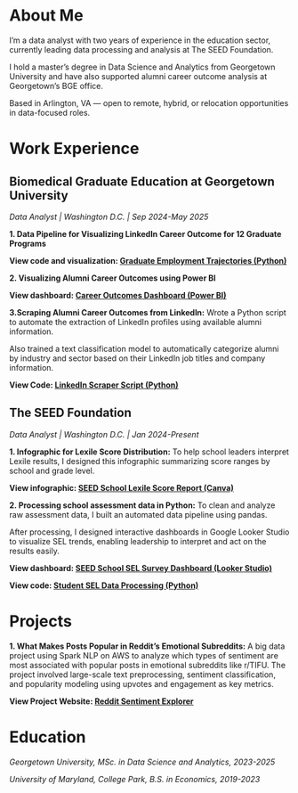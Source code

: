 # About Me
I’m a data analyst with two years of experience in the education sector, currently leading data processing and analysis at The SEED Foundation. 

I hold a master’s degree in Data Science and Analytics from Georgetown University and have also supported alumni career outcome analysis at Georgetown’s BGE office.

Based in Arlington, VA — open to remote, hybrid, or relocation opportunities in data-focused roles.


# Work Experience
## Biomedical Graduate Education at Georgetown University
*Data Analyst | Washington D.C. | Sep 2024-May 2025*

**1. Data Pipeline for Visualizing LinkedIn Career Outcome for 12 Graduate Programs**

   **View code and visualization: [Graduate Employment Trajectories (Python)](assets/img/biot_outcome_visualizations.html)**

**2. Visualizing Alumni Career Outcomes using Power BI**

   **View dashboard: [Career Outcomes Dashboard (Power BI)](assets/img/BGE%20Dashboards.pdf)**

**3.Scraping Alumni Career Outcomes from LinkedIn:**
   Wrote a Python script to automate the extraction of LinkedIn profiles using available alumni information. 

   Also trained a text classification model to automatically categorize alumni by industry and sector based on their LinkedIn job titles and company information.
   
   **View Code: [LinkedIn Scraper Script (Python)](https://github.com/zhuoyanguo/BGE_Work/blob/main/LinkedinScraper.ipynb)**
   

## The SEED Foundation
*Data Analyst | Washington D.C. | Jan 2024-Present*

**1. Infographic for Lexile Score Distribution:**
   To help school leaders interpret Lexile results, I designed this infographic summarizing score ranges by school and grade level.
   
   **View infographic: [SEED School Lexile Score Report (Canva)](assets/img/SEED%20Lexile%20Score%20Report.pdf)**

**2. Processing school assessment data in Python:**
   To clean and analyze raw assessment data, I built an automated data pipeline using pandas.

   After processing, I designed interactive dashboards in Google Looker Studio to visualize SEL trends, enabling leadership to interpret and act on the results easily.
  
   **View dashboard: [SEED School SEL Survey Dashboard (Looker Studio)](https://lookerstudio.google.com/reporting/dc08e88a-7f88-43da-b921-fabe9d37d41b)**

   
   **View code: [Student SEL Data Processing (Python)](https://github.com/zhuoyanguo/SEED_Work/blob/main/SEL_Student_Data_Processing.ipynb)**
   
   


# Projects

**1. What Makes Posts Popular in Reddit’s Emotional Subreddits:**
    A big data project using Spark NLP on AWS to analyze which types of sentiment are most associated with popular posts in emotional subreddits like r/TIFU.
    The project involved large-scale text preprocessing, sentiment classification, and popularity modeling using upvotes and engagement as key metrics.

   **View Project Website: [Reddit Sentiment Explorer](https://gu-dsan6000.github.io/fall-2024-project-team-28/)**

# Education
*Georgetown University, MSc. in Data Science and Analytics, 2023-2025*

*University of Maryland, College Park, B.S. in Economics, 2019-2023*



